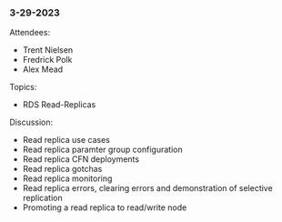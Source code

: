 ### 3-29-2023

Attendees:
  - Trent Nielsen
  - Fredrick Polk
  - Alex Mead

Topics: 
  - RDS Read-Replicas

Discussion:
  - Read replica use cases
  - Read replica paramter group configuration
  - Read replica CFN deployments
  - Read replica gotchas
  - Read replica monitoring
  - Read replica errors, clearing errors and demonstration of selective replication
  - Promoting a read replica to read/write node
